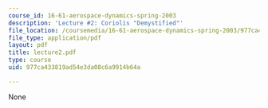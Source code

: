 ```yaml
---
course_id: 16-61-aerospace-dynamics-spring-2003
description: 'Lecture #2: Coriolis "Demystified"'
file_location: /coursemedia/16-61-aerospace-dynamics-spring-2003/977ca433819ad54e3da08c6a9914b64a_lecture2.pdf
file_type: application/pdf
layout: pdf
title: lecture2.pdf
type: course
uid: 977ca433819ad54e3da08c6a9914b64a

---
```

None